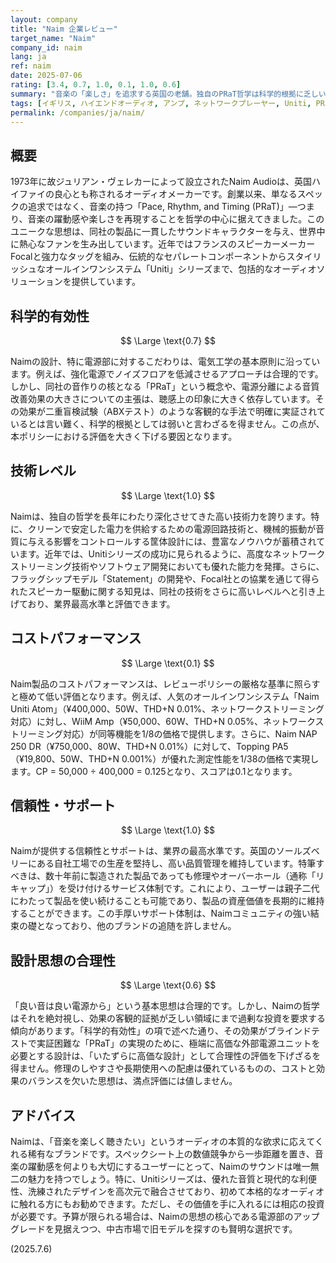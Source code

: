 ```yaml
---
layout: company
title: "Naim 企業レビュー"
target_name: "Naim"
company_id: naim
lang: ja
ref: naim
date: 2025-07-06
rating: [3.4, 0.7, 1.0, 0.1, 1.0, 0.6]
summary: "音楽の「楽しさ」を追求する英国の老舗。独自のPRaT哲学は科学的根拠に乏しいが、躍動感を重視したサウンドで熱狂的なファンを持つ。電源部へのこだわりと長期サポートは随一だが、高価格に見合う客観的価値を見出すのは難しい。"
tags: [イギリス, ハイエンドオーディオ, アンプ, ネットワークプレーヤー, Uniti, PRaT, Focal]
permalink: /companies/ja/naim/
---
```


## 概要

1973年に故ジュリアン・ヴェレカーによって設立されたNaim Audioは、英国ハイファイの良心とも称されるオーディオメーカーです。創業以来、単なるスペックの追求ではなく、音楽の持つ「Pace, Rhythm, and Timing (PRaT)」―つまり、音楽の躍動感や楽しさを再現することを哲学の中心に据えてきました。このユニークな思想は、同社の製品に一貫したサウンドキャラクターを与え、世界中に熱心なファンを生み出しています。近年ではフランスのスピーカーメーカーFocalと強力なタッグを組み、伝統的なセパレートコンポーネントからスタイリッシュなオールインワンシステム「Uniti」シリーズまで、包括的なオーディオソリューションを提供しています。

## 科学的有効性

$$ \Large \text{0.7} $$

Naimの設計、特に電源部に対するこだわりは、電気工学の基本原則に沿っています。例えば、強化電源でノイズフロアを低減させるアプローチは合理的です。しかし、同社の音作りの核となる「PRaT」という概念や、電源分離による音質改善効果の大きさについての主張は、聴感上の印象に大きく依存しています。その効果が二重盲検試験（ABXテスト）のような客観的な手法で明確に実証されているとは言い難く、科学的根拠としては弱いと言わざるを得ません。この点が、本ポリシーにおける評価を大きく下げる要因となります。

## 技術レベル

$$ \Large \text{1.0} $$

Naimは、独自の哲学を長年にわたり深化させてきた高い技術力を誇ります。特に、クリーンで安定した電力を供給するための電源回路技術と、機械的振動が音質に与える影響をコントロールする筐体設計には、豊富なノウハウが蓄積されています。近年では、Unitiシリーズの成功に見られるように、高度なネットワークストリーミング技術やソフトウェア開発においても優れた能力を発揮。さらに、フラッグシップモデル「Statement」の開発や、Focal社との協業を通じて得られたスピーカー駆動に関する知見は、同社の技術をさらに高いレベルへと引き上げており、業界最高水準と評価できます。

## コストパフォーマンス

$$ \Large \text{0.1} $$

Naim製品のコストパフォーマンスは、レビューポリシーの厳格な基準に照らすと極めて低い評価となります。例えば、人気のオールインワンシステム「Naim Uniti Atom」（¥400,000、50W、THD+N 0.01%、ネットワークストリーミング対応）に対し、WiiM Amp（¥50,000、60W、THD+N 0.05%、ネットワークストリーミング対応）が同等機能を1/8の価格で提供します。さらに、Naim NAP 250 DR（¥750,000、80W、THD+N 0.01%）に対して、Topping PA5（¥19,800、50W、THD+N 0.001%）が優れた測定性能を1/38の価格で実現します。CP = 50,000 ÷ 400,000 = 0.125となり、スコアは0.1となります。

## 信頼性・サポート

$$ \Large \text{1.0} $$

Naimが提供する信頼性とサポートは、業界の最高水準です。英国のソールズベリーにある自社工場での生産を堅持し、高い品質管理を維持しています。特筆すべきは、数十年前に製造された製品であっても修理やオーバーホール（通称「リキャップ」）を受け付けるサービス体制です。これにより、ユーザーは親子二代にわたって製品を使い続けることも可能であり、製品の資産価値を長期的に維持することができます。この手厚いサポート体制は、Naimコミュニティの強い結束の礎となっており、他のブランドの追随を許しません。

## 設計思想の合理性

$$ \Large \text{0.6} $$

「良い音は良い電源から」という基本思想は合理的です。しかし、Naimの哲学はそれを絶対視し、効果の客観的証拠が乏しい領域にまで過剰な投資を要求する傾向があります。「科学的有効性」の項で述べた通り、その効果がブラインドテストで実証困難な「PRaT」の実現のために、極端に高価な外部電源ユニットを必要とする設計は、「いたずらに高価な設計」として合理性の評価を下げざるを得ません。修理のしやすさや長期使用への配慮は優れているものの、コストと効果のバランスを欠いた思想は、満点評価には値しません。

## アドバイス

Naimは、「音楽を楽しく聴きたい」というオーディオの本質的な欲求に応えてくれる稀有なブランドです。スペックシート上の数値競争から一歩距離を置き、音楽の躍動感を何よりも大切にするユーザーにとって、Naimのサウンドは唯一無二の魅力を持つでしょう。特に、Unitiシリーズは、優れた音質と現代的な利便性、洗練されたデザインを高次元で融合させており、初めて本格的なオーディオに触れる方にもお勧めできます。ただし、その価値を手に入れるには相応の投資が必要です。予算が限られる場合は、Naimの思想の核心である電源部のアップグレードを見据えつつ、中古市場で旧モデルを探すのも賢明な選択です。

(2025.7.6)
